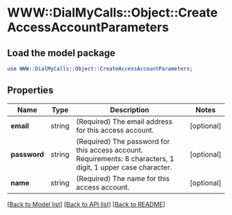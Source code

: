 # WWW::DialMyCalls::Object::CreateAccessAccountParameters

## Load the model package
```perl
use WWW::DialMyCalls::Object::CreateAccessAccountParameters;
```

## Properties
Name | Type | Description | Notes
------------ | ------------- | ------------- | -------------
**email** | string | (Required)  The email address for this access account. | [optional] 
**password** | string | (Required)  The password for this access account. Requirements: 8 characters, 1 digit, 1 upper case character. | [optional] 
**name** | string | (Required)  The name for this access account. | [optional] 

[[Back to Model list]](../README.md#documentation-for-models) [[Back to API list]](../README.md#documentation-for-api-endpoints) [[Back to README]](../README.md)


